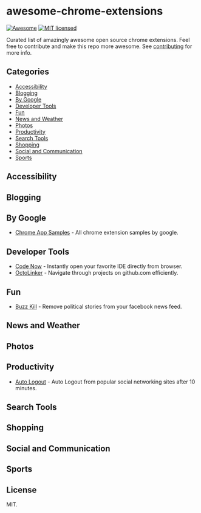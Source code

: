 # awesome-chrome-extensions
[![Awesome](https://cdn.rawgit.com/sindresorhus/awesome/d7305f38d29fed78fa85652e3a63e154dd8e8829/media/badge.svg)](https://github.com/sindresorhus/awesome)
[![MIT licensed](https://img.shields.io/badge/license-MIT-blue.svg)](https://github.com/v-adhithyan/awesome-chrome-extensions/blob/master/LICENSE)

Curated list of amazingly awesome open source chrome extensions. Feel free to contribute and make this repo more awesome. See [contributing](https://github.com/v-adhithyan/awesome-chrome-extensions/blob/master/CONTRIBUTING.md) for more info.

## Categories
- [Accessibility](#accessibility)
- [Blogging](#blogging)
- [By Google](#by-google)
- [Developer Tools](#developer-tools)
- [Fun](#fun)
- [News and Weather](#news-and-weather)
- [Photos](#photos)
- [Productivity](#productivity)
- [Search Tools](#search-tools)
- [Shopping](#shopping)
- [Social and Communication](#social-and-communication)
- [Sports](#sports)

## Accessibility

## Blogging

## By Google
* [Chrome App Samples](https://github.com/GoogleChrome/chrome-app-samples) - All chrome extension samples by google.

## Developer Tools
* [Code Now](https://github.com/ashish1294/code-now) - Instantly open your favorite IDE directly from browser.
* [OctoLinker](https://github.com/OctoLinker/browser-extension) - Navigate through projects on github.com efficiently.

## Fun
* [Buzz Kill](https://github.com/hartleybrody/buzzkill) - Remove political stories from your facebook news feed.

## News and Weather

## Photos

## Productivity
* [Auto Logout](https://github.com/v-adhithyan/AutoLogout) - Auto Logout from popular social networking sites after 10 minutes.

## Search Tools

## Shopping

## Social and Communication

## Sports

## License

  MIT.
